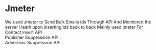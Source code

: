 # Jmeter
We used Jmeter to Send Bulk Emails ids Through API And Monitored the server Heath upon inserting ids back to back 
Mainly used jmeter For   
Contact Insert API   
Publisher Suppression API .  
Advertiser Suppression API . 
